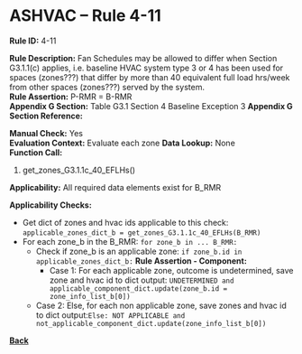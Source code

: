 # ASHVAC – Rule 4-11

**Rule ID:** 4-11
 
**Rule Description:** Fan Schedules may be allowed to differ when Section G3.1.1(c) applies, i.e. baseline HVAC system type 3 or 4 has been used for spaces (zones???) that differ by more than 40 equivalent full load hrs/week from other spaces (zones???) served by the system.  
**Rule Assertion:** P-RMR = B-RMR                                           
**Appendix G Section:** Table G3.1 Section 4 Baseline Exception 3
**Appendix G Section Reference:**  

**Manual Check:** Yes  
**Evaluation Context:** Evaluate each zone 
**Data Lookup:** None  
**Function Call:** 

1. get_zones_G3.1.1c_40_EFLHs()


**Applicability:** All required data elements exist for B_RMR  

**Applicability Checks:** 
- Get dict of zones and hvac ids applicable to this check: `applicable_zones_dict_b = get_zones_G3.1.1c_40_EFLHs(B_RMR)`
- For each zone_b in the B_RMR: `for zone_b in ... B_RMR:`
    - Check if zone_b is an applicable zone: `if zone_b.id in applicable_zones_dict_b:`
        **Rule Assertion - Component:**
        - Case 1: For each applicable zone, outcome is undetermined, save zone and hvac id to dict output: `UNDETERMINED and applicable_component_dict.update(zone_b.id = zone_info_list_b[0])`
    - Case 2: Else, for each non applicable zone, save zones and hvac id to dict output:`Else: NOT APPLICABLE and not_applicable_component_dict.update(zone_info_list_b[0])`


 **[Back](../_toc.md)**